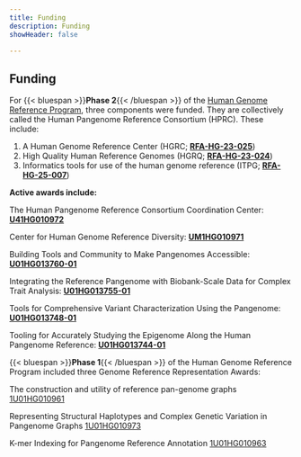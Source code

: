 ```yaml
---
title: Funding
description: Funding
showHeader: false

---
```


## Funding

For {{< bluespan >}}**Phase 2**{{< /bluespan >}} of the [Human Genome Reference Program](https://www.genome.gov/Funded-Programs-Projects/Human-Genome-Reference-Program), three components were funded. They are collectively called the Human Pangenome Reference Consortium (HPRC).  These include:

1. A Human Genome Reference Center (HGRC; [**RFA-HG-23-025**](https://grants.nih.gov/grants/guide/rfa-files/RFA-HG-23-025.html))  
2. High Quality Human Reference Genomes (HGRQ; [**RFA-HG-23-024**](https://grants.nih.gov/grants/guide/rfa-files/RFA-HG-23-024.html))  
3. Informatics tools for use of the human genome reference (ITPG; [**RFA-HG-25-007**](https://grants.nih.gov/grants/guide/rfa-files/RFA-HG-25-007.html))

**Active awards include:**

The Human Pangenome Reference Consortium Coordination Center: [**U41HG010972**](https://reporter.nih.gov/search/UkVuZKBwu0mvAXWVo4R-JQ/project-details/10907973)

Center for Human Genome Reference Diversity: [**UM1HG010971**](https://reporter.nih.gov/search/cugV7XQaDEyodTw7Ge62ig/project-details/10908090)

Building Tools and Community to Make Pangenomes Accessible: [**U01HG013760-01**](https://reporter.nih.gov/search/uiO5anpTS0Cl7jFJopKetQ/project-details/10978097)

Integrating the Reference Pangenome with Biobank-Scale Data for Complex Trait Analysis: [**U01HG013755-01**](https://reporter.nih.gov/search/JhN1Nj6oZEGWvA-cLzSFug/project-details/10977573)

Tools for Comprehensive Variant Characterization Using the Pangenome: [**U01HG013748-01**](https://reporter.nih.gov/search/n5tqw8c_0Ueqk5SMVueslw/project-details/10976565)

Tooling for Accurately Studying the Epigenome Along the Human Pangenome Reference: [**U01HG013744-01**](https://reporter.nih.gov/search/-b_RoCPZZE2Y3VPOa26e3w/project-details/10976065)



{{< bluespan >}}**Phase 1**{{< /bluespan >}} of the Human Genome Reference Program included three Genome Reference Representation Awards:

The construction and utility of reference pan-genome graphs [1U01HG010961](https://reporter.nih.gov/search/5roK6KHDwkqyenKilhf4JA/project-details/9904877)

Representing Structural Haplotypes and Complex Genetic Variation in Pangenome Graphs [1U01HG010973](https://reporter.nih.gov/project-details/9906038)

K-mer Indexing for Pangenome Reference Annotation [1U01HG010963](https://reporter.nih.gov/project-details/9905108)
